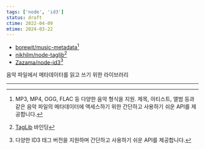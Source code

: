 ```yaml
---
tags: ['node', 'id3']
status: draft
ctime: 2022-04-09
mtime: 2024-03-22
---
```


- [borewit/music-metadata](https://github.com/borewit/music-metadata)[^1]
- [nikhilm/node-taglib](https://github.com/nikhilm/node-taglib)[^2]
- [Zazama/node-id3](https://github.com/Zazama/node-id3)[^3]

음악 파일에서 메타데이터를 읽고 쓰기 위한 라이브러리

---

[^1]: MP3, MP4, OGG, FLAC 등 다양한 음악 형식을 지원. 제목, 아티스트, 앨범 등과 같은 음악 파일의 메타데이터에 액세스하기 위한 간단하고 사용하기 쉬운 API를 제공합니다.
[^2]: [TagLib](http://developer.kde.org/~wheeler/taglib/) 바인딩
[^3]: 다양한 ID3 태그 버전을 지원하며 간단하고 사용하기 쉬운 API를 제공합니다.

